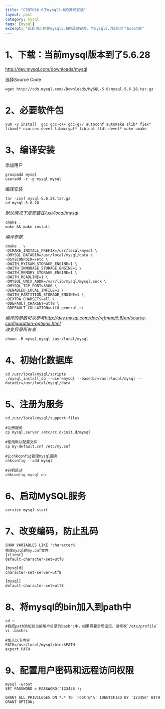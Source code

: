 ```yaml
---
title: "CENTOS6.6下mysql5.6的源码安装"
layout: post
category: mysql
tags: [mysql]
excerpt: "此处演示的是mysql5.6的源码安装，与mysql5.7区别少了boost库"
---
```



# 1、下载：当前mysql版本到了5.6.28

http://dev.mysql.com/downloads/mysql

选择Source Code

	wget http://cdn.mysql.com//Downloads/MySQL-5.6/mysql-5.6.28.tar.gz

# 2、必要软件包

	yum -y install  gcc gcc-c++ gcc-g77 autoconf automake zlib* fiex* libxml* ncurses-devel libmcrypt* libtool-ltdl-devel* make cmake

# 3、编译安装
添加用户  

    groupadd mysql
    useradd -r -g mysql mysql

编译安装  

    tar -zxvf mysql-5.6.28.tar.gz
    cd mysql-5.6.28
 
*默认情况下是安装在/usr/local/mysql*  

    cmake .
    make && make install

*编译参数*  

    cmake . \
    -DCMAKE_INSTALL_PREFIX=/usr/local/mysql \
    -DMYSQL_DATADIR=/usr/local/mysql/data \
    -DSYSCONFDIR=/etc \
    -DWITH_MYISAM_STORAGE_ENGINE=1 \
    -DWITH_INNOBASE_STORAGE_ENGINE=1 \
    -DWITH_MEMORY_STORAGE_ENGINE=1 \
    -DWITH_READLINE=1 \
    -DMYSQL_UNIX_ADDR=/var/lib/mysql/mysql.sock \
    -DMYSQL_TCP_PORT=3306 \
    -DENABLED_LOCAL_INFILE=1 \
    -DWITH_PARTITION_STORAGE_ENGINE=1 \
    -DEXTRA_CHARSETS=all \
    -DDEFAULT_CHARSET=utf8 \
    -DDEFAULT_COLLATION=utf8_general_ci

*编译的参数可以参考<http://dev.mysql.com/doc/refman/5.6/en/source-configuration-options.html>*  
*改变目录所有者*  

    chown -R mysql.mysql /usr/local/mysql

# 4、初始化数据库

    cd /usr/local/mysql/scripts
    ./mysql_install_db --user=mysql --basedir=/usr/local/mysql --datadir=/usr/local/mysql/data

# 5、注册为服务

    cd /usr/local/mysql/support-files
     
    #注册服务
    cp mysql.server /etc/rc.d/init.d/mysql
     
    #使用默认配置文件
    cp my-default.cnf /etc/my.cnf
     
    #让chkconfig管理mysql服务
    chkconfig --add mysql
     
    #开机启动
    chkconfig mysql on

# 6、启动MySQL服务

    service mysql start

# 7、改变编码，防止乱码 

    SHOW VARIABLES LIKE 'character%'
    修改mysql的my.cnf文件
    [client]
    default-character-set=utf8
     
    [mysqld]
    character-set-server=utf8
     
    [mysql]
    default-character-set=utf8

# 8、将mysql的bin加入到path中

    cd ~
    #我把path添加到当前用户目录的bashrc中，如果需要全局设定，请修改`/etc/profile`
    vi .bashrc
     
    #加入以下内容
    PATH=/usr/local/mysql/bin:$PATH
    export PATH

# 9、配置用户密码和远程访问权限

    mysql -uroot 
    SET PASSWORD = PASSWORD('123456');
     
    GRANT ALL PRIVILEGES ON *.* TO 'root'@'%' IDENTIFIED BY '123456' WITH GRANT OPTION;